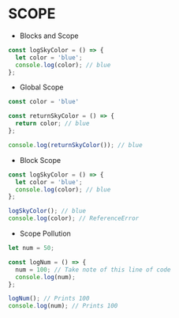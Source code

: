 # SCOPE

- Blocks and Scope
```JavaScript
const logSkyColor = () => {
  let color = 'blue';
  console.log(color); // blue
};
```

- Global Scope
```JavaScript
const color = 'blue'

const returnSkyColor = () => {
  return color; // blue
};

console.log(returnSkyColor()); // blue
```

- Block Scope
```JavaScript
const logSkyColor = () => {
  let color = 'blue';
  console.log(color); // blue
};

logSkyColor(); // blue
console.log(color); // ReferenceError
```

- Scope Pollution
```JavaScript
let num = 50;

const logNum = () => {
  num = 100; // Take note of this line of code
  console.log(num);
};

logNum(); // Prints 100
console.log(num); // Prints 100
```
